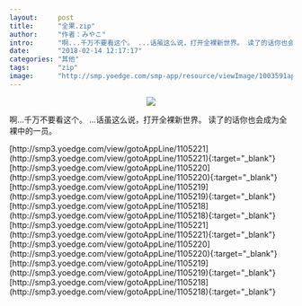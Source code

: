 ```yaml
---
layout:     post
title:      "全果.zip"
author:     "作者：みやこ"
intro:      "啊...千万不要看这个。 ...话虽这么说，打开全裸新世界。 读了的话你也会成为全裸中的一员。"
date:       "2018-02-14 12:17:17"
categories: "其他"
tags:       "zip"
image:      "http://smp.yoedge.com/smp-app/resource/viewImage/1003591appline.png"
---
```

<div style="text-align: center">
<p><img src="http://smp.yoedge.com/smp-app/resource/viewImage/1003591appline.png"/></p>
</div>
<p class="post-meta">
<span>啊...千万不要看这个。 ...话虽这么说，打开全裸新世界。 读了的话你也会成为全裸中的一员。</span>
</p>
[http://smp3.yoedge.com/view/gotoAppLine/1105221](http://smp3.yoedge.com/view/gotoAppLine/1105221){:target="_blank"}
[http://smp3.yoedge.com/view/gotoAppLine/1105220](http://smp3.yoedge.com/view/gotoAppLine/1105220){:target="_blank"}
[http://smp3.yoedge.com/view/gotoAppLine/1105219](http://smp3.yoedge.com/view/gotoAppLine/1105219){:target="_blank"}
[http://smp3.yoedge.com/view/gotoAppLine/1105218](http://smp3.yoedge.com/view/gotoAppLine/1105218){:target="_blank"}
[http://smp3.yoedge.com/view/gotoAppLine/1105221](http://smp3.yoedge.com/view/gotoAppLine/1105221){:target="_blank"}
[http://smp3.yoedge.com/view/gotoAppLine/1105220](http://smp3.yoedge.com/view/gotoAppLine/1105220){:target="_blank"}
[http://smp3.yoedge.com/view/gotoAppLine/1105219](http://smp3.yoedge.com/view/gotoAppLine/1105219){:target="_blank"}
[http://smp3.yoedge.com/view/gotoAppLine/1105218](http://smp3.yoedge.com/view/gotoAppLine/1105218){:target="_blank"}


